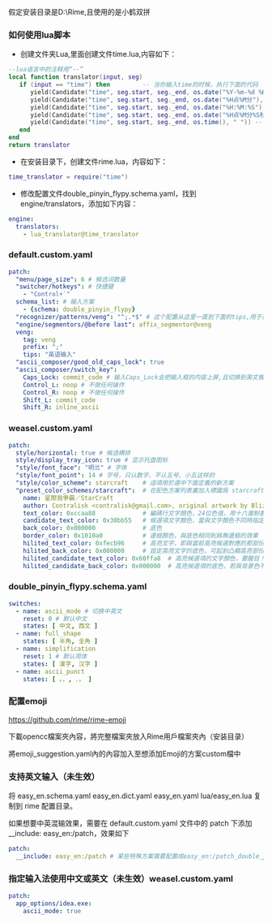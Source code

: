 假定安装目录是D:\Rime,且使用的是小鹤双拼
### 如何使用lua脚本
* 创建文件夹Lua,里面创建文件time.lua,内容如下：
```lua
--lua语言中的注释用“--”
local function translator(input, seg)
   if (input == "time") then         -- 当你输入time的时候，执行下面的代码
      yield(Candidate("time", seg.start, seg._end, os.date("%Y-%m-%d %H:%M:%S"), " ")) -- 候选词1
      yield(Candidate("time", seg.start, seg._end, os.date("%H点%M分"), " ")) -- 候选词2
      yield(Candidate("time", seg.start, seg._end, os.date("%H:%M:%S"), " ")) -- 候选词3
      yield(Candidate("time", seg.start, seg._end, os.date("%H点%M分%S秒"), " ")) -- 候选词4
	  yield(Candidate("time", seg.start, seg._end, os.time(), " ")) -- 候选词5，时间戳
   end
end
return translator
```
* 在安装目录下，创建文件rime.lua，内容如下：
```lua
time_translator = require("time")
```
* 修改配置文件double_pinyin_flypy.schema.yaml，找到engine/translators，添加如下内容：
```yaml
engine:
  translators:
    - lua_translator@time_translator
```
### default.custom.yaml
```yaml
patch:
  "menu/page_size": 6 # 候选词数量
  "switcher/hotkeys": # 快捷键
    - "Control+`"
  schema_list: # 输入方案
    - {schema: double_pinyin_flypy}
  "recognizer/patterns/veng": "^;.*$" # 这个配置从这里一直到下面的tips,用于在中文输入下,输入;后,可以输入中英文混合,缺点是;也会被输入
  "engine/segmentors/@before last": affix_segmentor@veng
  veng:
    tag: veng
    prefix: ";"
    tips: "英语输入"
  "ascii_composer/good_old_caps_lock": true
  "ascii_composer/switch_key":
    Caps_Lock: commit_code # 输入Caps_Lock会把输入框的内容上屏,且切换到英文模式
    Control_L: noop # 不做任何操作
    Control_R: noop # 不做任何操作
    Shift_L: commit_code
    Shift_R: inline_ascii
```
### weasel.custom.yaml
```yaml
patch:
  style/horizontal: true # 候选横排
  style/display_tray_icon: true # 显示托盘图标
  "style/font_face": "明兰" # 字体
  "style/font_point": 14 # 字号，只认数字，不认五号、小五这样的
  "style/color_scheme": starcraft    # 這項用於選中下面定義的新方案
  "preset_color_schemes/starcraft":  # 在配色方案列表裏加入標識爲 starcraft 的新方案
    name: 星際我爭霸／StarCraft
    author: Contralisk <contralisk@gmail.com>, original artwork by Blizzard Entertainment
    text_color: 0xccaa88             # 編碼行文字顏色，24位色值，用十六進制書寫方便些，順序是藍綠紅0xBBGGRR
    candidate_text_color: 0x30bb55   # 候選項文字顏色，當與文字顏色不同時指定
    back_color: 0x000000             # 底色
    border_color: 0x1010a0           # 邊框顏色，與底色相同則爲無邊框的效果
    hilited_text_color: 0xfecb96     # 高亮文字，即與當前高亮候選對應的那部份輸入碼
    hilited_back_color: 0x000000     # 設定高亮文字的底色，可起到凸顯高亮部份的作用
    hilited_candidate_text_color: 0x60ffa8  # 高亮候選項的文字顏色，要醒目！
    hilited_candidate_back_color: 0x000000  # 高亮候選項的底色，若與背景色不同就會顯出光棒
```
### double_pinyin_flypy.schema.yaml
```yaml
switches:
  - name: ascii_mode # 切换中英文
    reset: 0 # 默认中文
    states: [ 中文, 西文 ]
  - name: full_shape
    states: [ 半角, 全角 ]
  - name: simplification
    reset: 1 # 默认简体
    states: [ 漢字, 汉字 ]
  - name: ascii_punct
    states: [ 。，, ．， ]
```
### 配置emoji
https://github.com/rime/rime-emoji

下載opencc檔案夾內容，將完整檔案夾放入Rime用戶檔案夾內（安装目录）

將emoji_suggestion.yaml內的內容加入至想添加Emoji的方案custom檔中

### 支持英文输入（未生效）
将 easy_en.schema.yaml easy_en.dict.yaml easy_en.yaml lua/easy_en.lua 复制到 rime 配置目录。

如果想要中英混输效果，需要在 default.custom.yaml 文件中的 patch 下添加 __include: easy_en:/patch，效果如下
```yaml
patch:
  __include: easy_en:/patch # 某些特殊方案需要配置成easy_en:/patch_double_pinyin_flypy
```
### 指定输入法使用中文或英文（未生效）weasel.custom.yaml
```yaml
patch:
  app_options/idea.exe:
    ascii_mode: true
```